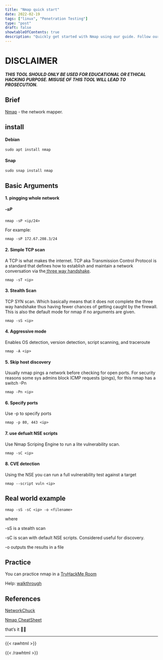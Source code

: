 ```yaml
---
title: "Nmap quick start"
date: 2022-02-19
tags: ["linux", "Penetration Testing"]
type: "post"
draft: false
showtableOfContents: true
description: "Quickly get started with Nmap using our guide. Follow our instructions for easy-to-use scanning and network discovery capabilities"
---
```


# DISCLAIMER

*__THIS TOOL SHOULD ONLY BE USED FOR EDUCATIONAL OR ETHICAL HACKING PURPOSE. MISUSE OF THIS TOOL WILL LEAD TO PROSECUTION.__*

## Brief

[Nmap](https://github.com/nmap/nmap) - the network mapper.

## install

#### Debian

```
sudo apt install nmap
```

#### Snap

```
sudo snap install nmap
```

## Basic Arguments

#### 1. pingging whole network

##### -sP

```
nmap -sP <ip/24>    
```

For example: 

```
nmap -sP 172.67.208.3/24
```

#### 2. Simple TCP scan

A TCP is what makes the internet. TCP aka Transmission Control Protocol is a standard that defines how to establish and maintain a network conversation via the[ three way handshake](https://www.geeksforgeeks.org/tcp-3-way-handshake-process/).

```
nmap -sT <ip>
```

#### 3. Stealth Scan

TCP SYN scan. Which basically means that it does not complete the three way handshake thus having fewer chances of getting caught by the firewall. This is also the default mode for nmap if no arguments are given.

```
nmap -sS <ip>
```

#### 4.  Aggressive mode

Enables OS detection, version detection, script scanning, and traceroute

```
nmap -A <ip>
```

#### 5. Skip host discovery 

Usually nmap pings a network before checking for open ports. For security reasons some sys admins block ICMP requests (pings), for this nmap has a switch -Pn

```
nmap -Pn <ip>
``` 

#### 6. Specify ports

Use -p to specify ports

```
nmap -p 80, 443 <ip>
```

#### 7. use defualt NSE scripts

Use Nmap Scriping Engine to run a lite vulnerability scan.

```
nmap -sC <ip>
```

#### 8. CVE detection 

Using the NSE you can run a full vulnerability test against a target

``` 
nmap --script vuln <ip>
```

## Real world example

```
nmap -sS -sC <ip> -o <filename>
```

where

-sS is a stealth scan

-sC is scan with default NSE scripts. Considered useful for discovery.

-o outputs the results in a file

## Practice

You can practice nmap in a [TryHackMe Room](https://tryhackme.com/room/furthernmap)

Help: [walkthrough](https://mansoorbarri.medium.com/tryhackme-nmap-room-furthernmap-47355e92a85) 

## References

[NetworkChuck](https://www.youtube.com/watch?v=4t4kBkMsDbQ)

[Nmap CheatSheet](https://www.stationx.net/nmap-cheat-sheet/)

that’s it ✌🏽

-------------------------------------------------------------
{{< rawhtml >}} 
<script src="https://utteranc.es/client.js"
        repo="mansoorbarri/website"
        issue-term="title"
        theme="dark-blue"
        crossorigin="anonymous"
        async>
</script>
{{< /rawhtml >}}